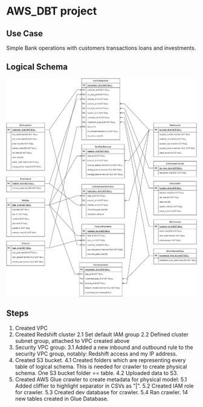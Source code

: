 # AWS_DBT project
## Use Case
Simple Bank operations with customers transactions loans and investments.

## Logical Schema
![alt text](https://github.com/arl9kin/AWS_DBT/blob/main/content/logical_view.drawio.png?raw=true)

## Steps
1. Created VPC
2. Created Redshift cluster
   2.1 Set default IAM group
   2.2 Defined cluster subnet group, attached to VPC created above
3. Security VPC group:
  3.1 Added a new inbound and outbound rule to the security VPC group, notably: Redshift access and my IP address.
4. Created S3 bucket.
   4.1 Created folders which are representing every table of logical schema. This is needed for crawler to create physical schema. One S3 bucket folder == table.
   4.2 Uploaded data to S3.
6. Created AWS Glue crawler to create metadata for physical model:
   5.1 Added cliffier to highlight separator in CSVs as "|".
   5.2 Created IAM role for crawler.
   5.3 Created dev database for crawler.
   5.4 Ran crawler. 14 new tables created in Glue Database. 
